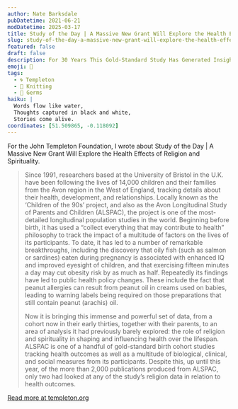 ```yaml
---
author: Nate Barksdale
pubDatetime: 2021-06-21
modDatetime: 2025-03-17
title: Study of the Day | A Massive New Grant Will Explore the Health Effects of Religion and Spirituality
slug: study-of-the-day-a-massive-new-grant-will-explore-the-health-effects-of-religion-and-spirituality
featured: false
draft: false
description: For 30 Years This Gold-Standard Study Has Generated Insights on Human Health
emoji: 📝
tags:
  - 🌀 Templeton
  - 🎨 Knitting
  - 🦠 Germs
haiku: |
  Words flow like water,
  Thoughts captured in black and white,
  Stories come alive.
coordinates: [51.509865, -0.118092]
---
```


For the John Templeton Foundation, I wrote about Study of the Day | A Massive New Grant Will Explore the Health Effects of Religion and Spirituality.

> Since 1991, researchers based at the University of Bristol in the U.K. have been following the lives of 14,000 children and their families from the Avon region in the West of England, tracking details about their health, development, and relationships. Locally known as the ‘Children of the 90s’ project, and also as the Avon Longitudinal Study of Parents and Children (ALSPAC), the project is one of the most-detailed longitudinal population studies in the world. Beginning before birth, it has used a “collect everything that may contribute to health” philosophy to track the impact of a multitude of factors on the lives of its participants. To date, it has led to a number of remarkable breakthroughs, including the discovery that oily fish (such as salmon or sardines) eaten during pregnancy is associated with enhanced IQ and improved eyesight of children, and that exercising fifteen minutes a day may cut obesity risk by as much as half. Repeatedly its findings have led to public health policy changes. These include the fact that peanut allergies can result from peanut oil in creams used on babies, leading to warning labels being required on those preparations that still contain peanut (arachis) oil.
>
> Now it is bringing this immense and powerful set of data, from a cohort now in their early thirties, together with their parents, to an area of analysis it had previously barely explored: the role of religion and spirituality in shaping and influencing health over the lifespan. ALSPAC is one of a handful of gold-standard birth cohort studies tracking health outcomes as well as a multitude of biological, clinical, and social measures from its participants. Despite this, up until this year, of the more than 2,000 publications produced from ALSPAC, only two had looked at any of the study’s religion data in relation to health outcomes.

[Read more at templeton.org](https://www.templeton.org/news/a-massive-new-grant-will-explore-the-health-effects-of-religion-and-spirituality)
